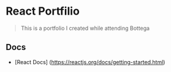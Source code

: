 # React Portfilio

> This is a portfolio I created while attending Bottega

## Docs
- [React Docs] (https://reactjs.org/docs/getting-started.html)
